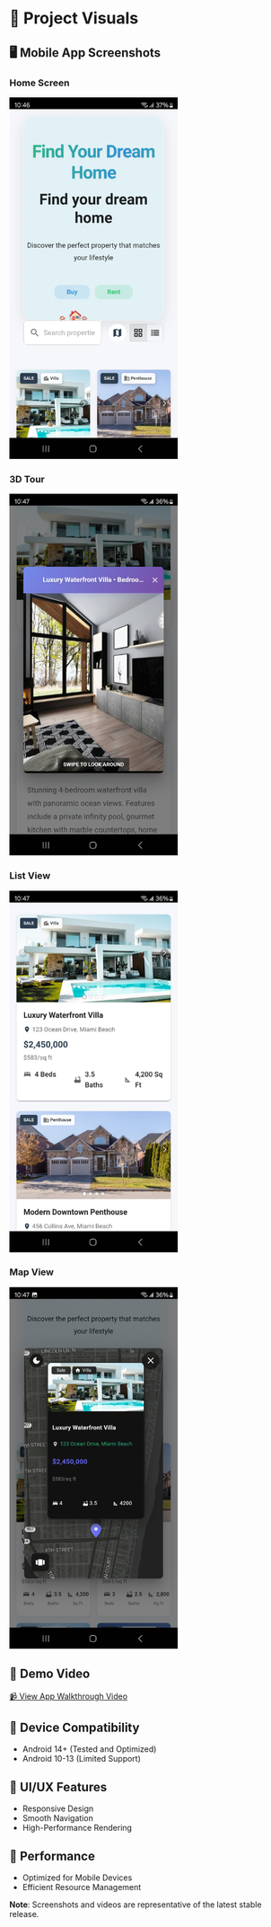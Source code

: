 # 📸 Project Visuals

## 🖥️ Mobile App Screenshots

### Home Screen
<img src="screenshots/home_screen.png" width="300" alt="Home Screen">

### 3D Tour
<img src="screenshots/3d_tour.png" width="300" alt="3D Tour">

### List View
<img src="screenshots/list_view.png" width="300" alt="List View">

### Map View
<img src="screenshots/map_view.png" width="300" alt="Map View">

## 🎥 Demo Video

[📹 View App Walkthrough Video](demo-videos/app_walkthrough.mp4)

## 📱 Device Compatibility
- Android 14+ (Tested and Optimized)
- Android 10-13 (Limited Support)

## 🌈 UI/UX Features
- Responsive Design
- Smooth Navigation
- High-Performance Rendering

## 🚀 Performance
- Optimized for Mobile Devices
- Efficient Resource Management

**Note**: Screenshots and videos are representative of the latest stable release.
